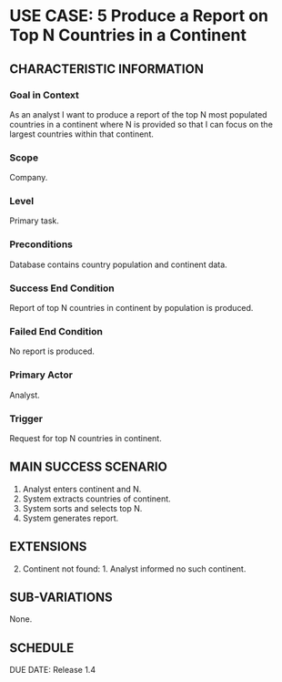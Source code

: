 # USE CASE: 5 Produce a Report on Top N Countries in a Continent

## CHARACTERISTIC INFORMATION

### Goal in Context

As an analyst I want to produce a report of the top N most populated countries in a continent where N is provided so that I can focus on the largest countries within that continent.

### Scope

Company.

### Level

Primary task.

### Preconditions

Database contains country population and continent data.

### Success End Condition

Report of top N countries in continent by population is produced.
### Failed End Condition

No report is produced.

### Primary Actor

Analyst.

### Trigger

Request for top N countries in continent.

## MAIN SUCCESS SCENARIO

  1. Analyst enters continent and N.
  2. System extracts countries of continent.
  3. System sorts and selects top N.
  4. System generates report.

## EXTENSIONS

  2. Continent not found:
    1. Analyst informed no such continent.

## SUB-VARIATIONS

None.

## SCHEDULE

DUE DATE: Release 1.4
